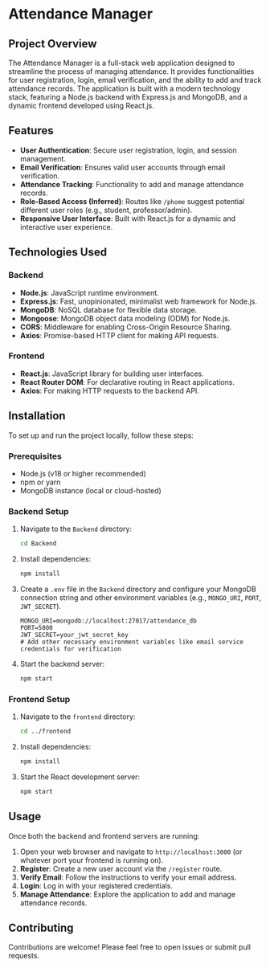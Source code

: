 # Attendance Manager

## Project Overview

The Attendance Manager is a full-stack web application designed to streamline the process of managing attendance. It provides functionalities for user registration, login, email verification, and the ability to add and track attendance records. The application is built with a modern technology stack, featuring a Node.js backend with Express.js and MongoDB, and a dynamic frontend developed using React.js.

## Features

*   **User Authentication**: Secure user registration, login, and session management.
*   **Email Verification**: Ensures valid user accounts through email verification.
*   **Attendance Tracking**: Functionality to add and manage attendance records.
*   **Role-Based Access (Inferred)**: Routes like `/phome` suggest potential different user roles (e.g., student, professor/admin).
*   **Responsive User Interface**: Built with React.js for a dynamic and interactive user experience.

## Technologies Used

### Backend
*   **Node.js**: JavaScript runtime environment.
*   **Express.js**: Fast, unopinionated, minimalist web framework for Node.js.
*   **MongoDB**: NoSQL database for flexible data storage.
*   **Mongoose**: MongoDB object data modeling (ODM) for Node.js.
*   **CORS**: Middleware for enabling Cross-Origin Resource Sharing.
*   **Axios**: Promise-based HTTP client for making API requests.

### Frontend
*   **React.js**: JavaScript library for building user interfaces.
*   **React Router DOM**: For declarative routing in React applications.
*   **Axios**: For making HTTP requests to the backend API.

## Installation

To set up and run the project locally, follow these steps:

### Prerequisites
*   Node.js (v18 or higher recommended)
*   npm or yarn
*   MongoDB instance (local or cloud-hosted)

### Backend Setup

1.  Navigate to the `Backend` directory:
    ```bash
    cd Backend
    ```
2.  Install dependencies:
    ```bash
    npm install
    ```
3.  Create a `.env` file in the `Backend` directory and configure your MongoDB connection string and other environment variables (e.g., `MONGO_URI`, `PORT`, `JWT_SECRET`).
    ```
    MONGO_URI=mongodb://localhost:27017/attendance_db
    PORT=5000
    JWT_SECRET=your_jwt_secret_key
    # Add other necessary environment variables like email service credentials for verification
    ```
4.  Start the backend server:
    ```bash
    npm start
    ```

### Frontend Setup

1.  Navigate to the `frontend` directory:
    ```bash
    cd ../frontend
    ```
2.  Install dependencies:
    ```bash
    npm install
    ```
3.  Start the React development server:
    ```bash
    npm start
    ```

## Usage

Once both the backend and frontend servers are running:

1.  Open your web browser and navigate to `http://localhost:3000` (or whatever port your frontend is running on).
2.  **Register**: Create a new user account via the `/register` route.
3.  **Verify Email**: Follow the instructions to verify your email address.
4.  **Login**: Log in with your registered credentials.
5.  **Manage Attendance**: Explore the application to add and manage attendance records.

## Contributing

Contributions are welcome! Please feel free to open issues or submit pull requests.